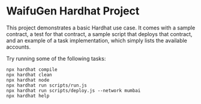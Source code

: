 # WaifuGen Hardhat Project

This project demonstrates a basic Hardhat use case. It comes with a sample contract, a test for that contract, a sample script that deploys that contract, and an example of a task implementation, which simply lists the available accounts.

Try running some of the following tasks:

```shell
npx hardhat compile
npx hardhat clean
npx hardhat node
npx hardhat run scripts/run.js
npx hardhat run scripts/deploy.js --network mumbai
npx hardhat help
```
